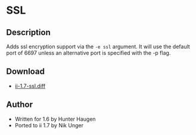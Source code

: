 SSL
===

Description
-----------
Adds ssl encryption support via the `-e ssl` argument. It will use the default
port of 6697 unless an alternative port is specified with the -p flag.

Download
--------
* [ii-1.7-ssl.diff](ii-1.7-ssl.diff)

Author
------
* Written for 1.6 by Hunter Haugen
* Ported to ii 1.7 by Nik Unger
